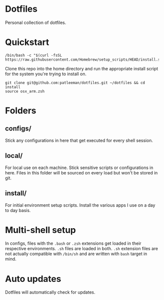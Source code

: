 # Dotfiles

Personal collection of dotfiles.

# Quickstart

```
/bin/bash -c "$(curl -fsSL https://raw.githubusercontent.com/Homebrew/setup_scripts/HEAD/install.sh)"
```


Clone this repo into the home directory and run the appropriate install script for the system you're trying to install on.

```
git clone git@github.com:patleeman/dotfiles.git ~/dotfiles && cd install
source osx_arm.zsh
```

# Folders

## configs/

Stick any configurations in here that get executed for every shell session.

## local/

For local use on each machine. Stick sensitive scripts or configurations in here. Files in this folder will be sourced on every load but won't be stored in git.

## install/

For initial environment setup scripts. Install the various apps I use on a day to day basis.

# Multi-shell setup

In configs, files with the `.bash` or `.zsh` extensions get loaded in their respective environments. `.sh` files are loaded in both. `.sh` extension files are not actually compatible with `/bin/sh` and are written with `bash` target in mind.

# Auto updates

Dotfiles will automatically check for updates.
